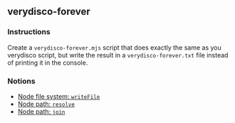## verydisco-forever

### Instructions

Create a `verydisco-forever.mjs` script that does exactly the same as you verydisco script, but write the result in a `verydisco-forever.txt` file instead of printing it in the console.

### Notions

- [Node file system: `writeFile`](https://nodejs.org/api/fs.html#fs_fspromises_writefile_file_data_options)
- [Node path: `resolve`](https://nodejs.org/api/path.html#path_path_resolve_paths)
- [Node path: `join`](https://nodejs.org/api/path.html#path_path_join_paths)


